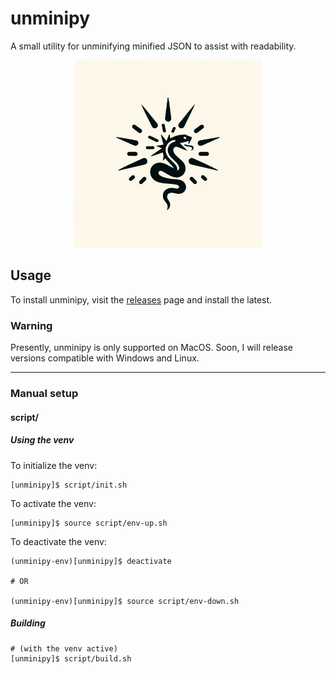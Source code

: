 # unminipy

A small utility for unminifying minified JSON to assist with readability.

<p align="center">
  <img width="300" height="300" src="./assets/logo.png" alt="focus"/>
</p>

## Usage

To install unminipy, visit the [releases](https://github.com/steebe/unminipy/releases) page and install the latest.

### Warning

Presently, unminipy is only supported on MacOS. Soon, I will release versions compatible with Windows and Linux.

---

### Manual setup

#### script/

##### Using the venv

To initialize the venv:
```shell
[unminipy]$ script/init.sh
```

To activate the venv:
```shell
[unminipy]$ source script/env-up.sh
```

To deactivate the venv:
```shell
(unminipy-env)[unminipy]$ deactivate

# OR

(unminipy-env)[unminipy]$ source script/env-down.sh
```

##### Building
```shell
# (with the venv active)
[unminipy]$ script/build.sh
```
